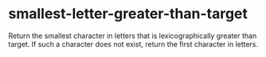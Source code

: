 # smallest-letter-greater-than-target
Return the smallest character in letters that is lexicographically greater than target. If such a character does not exist, return the first character in letters.
